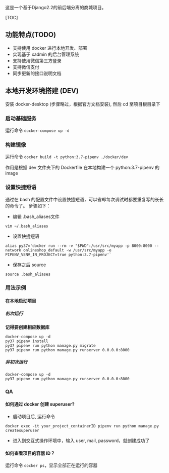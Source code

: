 这是一个基于Django2.2的前后端分离的商城项目。

[TOC]

## 功能特点(TODO)
- 支持使用 docker 进行本地开发、部署
- 实现基于 xadmin 的后台管理系统
- 支持使用微信第三方登录
- 支持微信支付
- 同步更新的接口说明文档

## 本地开发环境搭建 (DEV)

安装 docker-desktop (步骤略过，根据官方文档安装), 然后 cd 至项目根目录下

### 启动基础服务
运行命令 `docker-compose up -d`

### 构建镜像
运行命令 `docker build -t python:3.7-pipenv ./docker/dev`

作用是根据 dev 文件夹下的 Dockerfile 在本地构建一个 python:3.7-pipenv 的 image

### 设置快捷短语
通过在 bash 的配置文件中设置快捷短语，可以省却每次调试时都要重复写的长长的命令了。
步骤如下：

- 编辑 .bash_aliases文件 

`vim ~/.bash_aliases`

- 设置快捷短语 

```
alias py37='docker run --rm -v "$PWD":/usr/src/myapp -p 8000:8000 --network onlineshop_default -w /usr/src/myapp -e PIPENV_VENV_IN_PROJECT=true python:3.7-pipenv'`
```
- 保存之后 source 

`source .bash_aliases`

### 用法示例
#### 在本地启动项目
##### 初次运行
**记得要创建相应数据库**
```
docker-compose up -d
py37 pipenv install
py37 pipenv run python manage.py migrate
py37 pipenv run python manage.py runserver 0.0.0.0:8000
```
##### 非初次运行
```
docker-compose up -d
py37 pipenv run python manage.py runserver 0.0.0.0:8000
```

### QA
#### 如何通过 docker 创建 superuser?
- 启动项目后, 运行命令 
```
docker exec -it your_project_containerID pipenv run python manage.py createsuperuser
``` 

- 进入到交互式操作环境中，输入 user, mail, password，就创建成功了

#### 如何查看项目的容器 ID？
运行命令 `docker ps`，显示全部正在运行的容器
